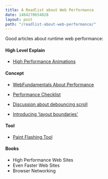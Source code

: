 ```yaml
---
title: A Readlist about Web Performance
date: 1464270654828
layout: post
path: "/readlist-about-web-performance/"
---
```



Good articles about runtime web performance:

#### High Level Explain
- [High Performance Animations](https://www.html5rocks.com/en/tutorials/speed/high-performance-animations/)

#### Concept

- [WebFundamentals About Performance](https://developers.google.com/web/fundamentals/performance/rendering/avoid-large-complex-layouts-and-layout-thrashing#avoid-layout-thrashing)

- [Performance Checklist](http://calendar.perfplanet.com/2013/the-runtime-performance-checklist/)

- [Discussion about debouncing scroll](https://github.com/google/WebFundamentals/issues/2227)

- [Introducing 'layout boundaries'](http://wilsonpage.co.uk/introducing-layout-boundaries/)

#### Tool

- [Paint Flashing Tool](https://developer.mozilla.org/en-US/docs/Tools/Paint_Flashing_Tool)

#### Books

- High Performance Web Sites
- Even Faster Web Sites
- Browser Networking